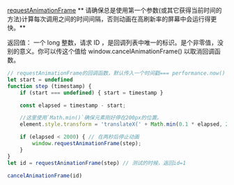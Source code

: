 [requestAnimationFrame](https://developer.mozilla.org/zh-CN/docs/Web/API/Window/requestAnimationFrame)
** 请确保总是使用第一个参数(或其它获得当前时间的方法)计算每次调用之间的时间间隔，否则动画在高刷新率的屏幕中会运行得更快。**

返回值：
一个 long 整数，请求 ID ，是回调列表中唯一的标识。是个非零值，没别的意义。你可以传这个值给 window.cancelAnimationFrame() 以取消回调函数。
```javascript
// requestAnimationFrame的回调函数，默认传入一个时间戳=== performance.now() 时间精度：5微秒
let start = undefined
function step (timestamp) {
    if (start === undefined) { start = timestamp }

    const elapsed = timestamp - start;

    //这里使用`Math.min()`确保元素刚好停在200px的位置。
    element.style.transform = 'translateX(' + Math.min(0.1 * elapsed, 200) + 'px)';

    if (elapsed < 2000) { // 在两秒后停止动画
        window.requestAnimationFrame(step);
    }
}
let id = requestAnimationFrame(step) // 测试的时候，返回id=1

cancelAnimationFrame(id)
```